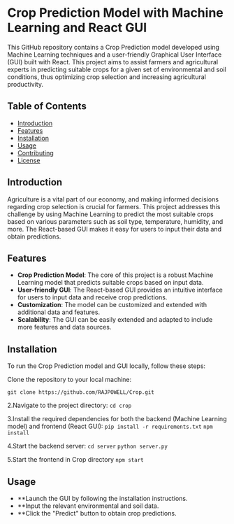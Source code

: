 # Crop Prediction Model with Machine Learning and React GUI

This GitHub repository contains a Crop Prediction model developed using Machine Learning techniques and a user-friendly Graphical User Interface (GUI) built with React. This project aims to assist farmers and agricultural experts in predicting suitable crops for a given set of environmental and soil conditions, thus optimizing crop selection and increasing agricultural productivity.

## Table of Contents
- [Introduction](#introduction)
- [Features](#features)
- [Installation](#installation)
- [Usage](#usage)
- [Contributing](#contributing)
- [License](#license)

## Introduction

Agriculture is a vital part of our economy, and making informed decisions regarding crop selection is crucial for farmers. This project addresses this challenge by using Machine Learning to predict the most suitable crops based on various parameters such as soil type, temperature, humidity, and more. The React-based GUI makes it easy for users to input their data and obtain predictions.

## Features

- **Crop Prediction Model**: The core of this project is a robust Machine Learning model that predicts suitable crops based on input data.
- **User-friendly GUI**: The React-based GUI provides an intuitive interface for users to input data and receive crop predictions.
- **Customization**: The model can be customized and extended with additional data and features.
- **Scalability**: The GUI can be easily extended and adapted to include more features and data sources.

## Installation

To run the Crop Prediction model and GUI locally, follow these steps:

   Clone the repository to your local machine:

   
   ```git clone https://github.com/RAJPOWELL/Crop.git```
   
   2.Navigate to the project directory:
   ```cd crop```
   
   3.Install the required dependencies for both the backend (Machine Learning model) and frontend (React GUI):
   ```pip install -r requirements.txt```
   ```npm install```
   
   4.Start the backend server:
   ```cd server```
   ```python server.py```
   
   5.Start the frontend in Crop directory
   ```npm start```
   
## Usage
- **Launch the GUI by following the installation instructions.
- **Input the relevant environmental and soil data.
- **Click the "Predict" button to obtain crop predictions.
	
   

    

   

